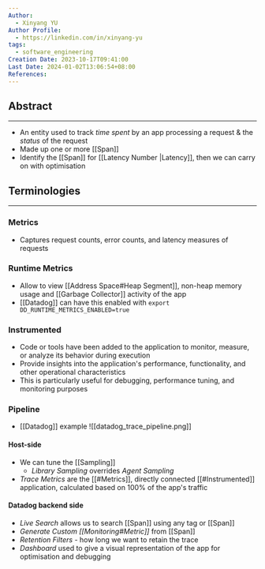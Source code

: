```yaml
---
Author:
  - Xinyang YU
Author Profile:
  - https://linkedin.com/in/xinyang-yu
tags:
  - software_engineering
Creation Date: 2023-10-17T09:41:00
Last Date: 2024-01-02T13:06:54+08:00
References: 
---
```

## Abstract
---
- An entity used to track *time spent* by an app processing a request & the *status* of the request
- Made up one or more [[Span]]
- Identify the [[Span]] for [[Latency Number |Latency]], then we can carry on with optimisation


## Terminologies
---
### Metrics
- Captures request counts, error counts, and latency measures of requests
### Runtime Metrics
- Allow to view [[Address Space#Heap Segment]], non-heap memory usage and [[Garbage Collector]] activity of the app
- [[Datadog]] can have this enabled with `export DD_RUNTIME_METRICS_ENABLED=true` 
### Instrumented
- Code or tools have been added to the application to monitor, measure, or analyze its behavior during execution
- Provide insights into the application's performance, functionality, and other operational characteristics
- This is particularly useful for debugging, performance tuning, and monitoring purposes
### Pipeline
- [[Datadog]] example
![[datadog_trace_pipeline.png]]
#### Host-side
- We can tune the [[Sampling]]
	- *Library Sampling* overrides *Agent Sampling*
- *Trace Metrics* are the [[#Metrics]], directly connected [[#Instrumented]] application, calculated based on 100% of the app's traffic
#### Datadog backend side
- *Live Search* allows us to search [[Span]] using any tag or [[Span]]
- *Generate Custom [[Monitoring#Metric]]* from [[Span]]
- *Retention Filters* - how long we want to retain the trace
- *Dashboard* used to give a visual representation of the app for optimisation and debugging 